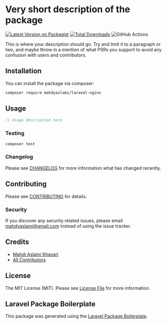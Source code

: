 # Very short description of the package

[![Latest Version on Packagist](https://img.shields.io/packagist/v/mahdyaslami/laravel-nginx.svg?style=flat-square)](https://packagist.org/packages/mahdyaslami/laravel-nginx)
[![Total Downloads](https://img.shields.io/packagist/dt/mahdyaslami/laravel-nginx.svg?style=flat-square)](https://packagist.org/packages/mahdyaslami/laravel-nginx)
![GitHub Actions](https://github.com/mahdyaslami/laravel-nginx/actions/workflows/main.yml/badge.svg)

This is where your description should go. Try and limit it to a paragraph or two, and maybe throw in a mention of what PSRs you support to avoid any confusion with users and contributors.

## Installation

You can install the package via composer:

```bash
composer require mahdyaslami/laravel-nginx
```

## Usage

```php
// Usage description here
```

### Testing

```bash
composer test
```

### Changelog

Please see [CHANGELOG](CHANGELOG.md) for more information what has changed recently.

## Contributing

Please see [CONTRIBUTING](CONTRIBUTING.md) for details.

### Security

If you discover any security related issues, please email mahdyaslami@gmail.com instead of using the issue tracker.

## Credits

-   [Mahdi Aslami Khavari](https://github.com/mahdyaslami)
-   [All Contributors](../../contributors)

## License

The MIT License (MIT). Please see [License File](LICENSE.md) for more information.

## Laravel Package Boilerplate

This package was generated using the [Laravel Package Boilerplate](https://laravelpackageboilerplate.com).
